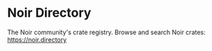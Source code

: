 # Noir Directory

The Noir community's crate registry. Browse and search Noir crates: <https://noir.directory>
